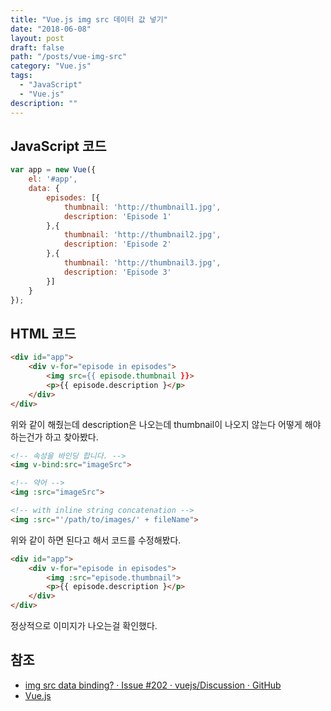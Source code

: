 ```yaml
---
title: "Vue.js img src 데이터 값 넣기"
date: "2018-06-08"
layout: post
draft: false
path: "/posts/vue-img-src"
category: "Vue.js"
tags: 
  - "JavaScript"
  - "Vue.js"
description: ""  
---
```


## JavaScript 코드

``` javascript
var app = new Vue({
	el: '#app',
	data: {
		episodes: [{
			thumbnail: 'http://thumbnail1.jpg',
			description: 'Episode 1'
		},{
			thumbnail: 'http://thumbnail2.jpg',
			description: 'Episode 2'
		},{
			thumbnail: 'http://thumbnail3.jpg',
			description: 'Episode 3'
		}]
	}
});
```

## HTML 코드
``` html
<div id="app">
	<div v-for="episode in episodes">
		<img src={{ episode.thumbnail }}>
		<p>{{ episode.description }</p>
	</div>
</div>
```

위와 같이 해줬는데  description은 나오는데 thumbnail이 나오지 않는다 어떻게 해야 하는건가 하고 찾아봤다.

``` html
<!-- 속성을 바인딩 합니다. -->
<img v-bind:src="imageSrc">

<!-- 약어 -->
<img :src="imageSrc">

<!-- with inline string concatenation -->
<img :src="'/path/to/images/' + fileName">
```

위와 같이 하면 된다고 해서 코드를 수정해봤다.

``` html
<div id="app">
	<div v-for="episode in episodes">
		<img :src="episode.thumbnail">
		<p>{{ episode.description }</p>
	</div>
</div>
```

정상적으로 이미지가 나오는걸 확인했다.

## 참조

- [img src data binding? · Issue #202 · vuejs/Discussion · GitHub](https://github.com/vuejs/Discussion/issues/202)
- [Vue.js](https://kr.vuejs.org/v2/api/#v-bind)